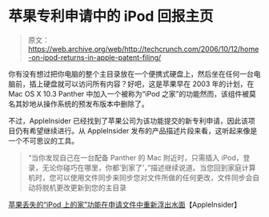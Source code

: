 # 苹果专利申请中的 iPod 回报主页

> 原文：<https://web.archive.org/web/http://techcrunch.com/2006/10/12/home-on-ipod-returns-in-apple-patent-filing/>

你有没有想过把你电脑的整个主目录放在一个便携式硬盘上，然后坐在任何一台电脑前，插上硬盘就可以访问所有内容？好吧，这是苹果早在 2003 年的计划，在 Mac OS X 10.3 Panther 中加入一个被称为“iPod 之家”的功能然而，该组件被莫名其妙地从操作系统的预发布版本中删除了。

不过，AppleInsider 已经找到了苹果公司为该功能提交的新专利申请，因此该项目仍有希望继续进行。从 AppleInsider 发布的产品描述片段来看，这听起来像是一个不可思议的工具。

> “当你发现自己在一台配备 Panther 的 Mac 附近时，只需插入 iPod，登录，无论你碰巧在哪里，你都‘到家了’，”描述继续说道。当您回到家庭计算机时，您可以使用文件同步来同步您对文件所做的任何更改，文件同步会自动将脱机更改更新到您的主目录

 [苹果丢失的“iPod 上的家”功能在申请文件中重新浮出水面](https://web.archive.org/web/20131213091353/http://www.appleinsider.com/article.php?id=2130)【AppleInsider】
